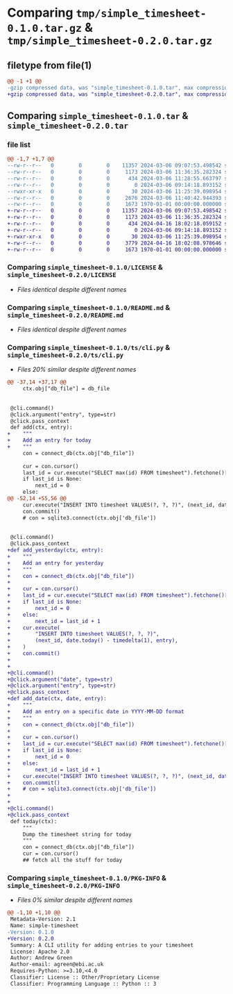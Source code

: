 # Comparing `tmp/simple_timesheet-0.1.0.tar.gz` & `tmp/simple_timesheet-0.2.0.tar.gz`

## filetype from file(1)

```diff
@@ -1 +1 @@
-gzip compressed data, was "simple_timesheet-0.1.0.tar", max compression
+gzip compressed data, was "simple_timesheet-0.2.0.tar", max compression
```

## Comparing `simple_timesheet-0.1.0.tar` & `simple_timesheet-0.2.0.tar`

### file list

```diff
@@ -1,7 +1,7 @@
--rw-r--r--   0        0        0    11357 2024-03-06 09:07:53.498542 simple_timesheet-0.1.0/LICENSE
--rw-r--r--   0        0        0     1173 2024-03-06 11:36:35.282324 simple_timesheet-0.1.0/README.md
--rw-r--r--   0        0        0      434 2024-03-06 11:28:55.663797 simple_timesheet-0.1.0/pyproject.toml
--rw-r--r--   0        0        0        0 2024-03-06 09:14:18.893152 simple_timesheet-0.1.0/ts/__init__.py
--rwxr-xr-x   0        0        0       30 2024-03-06 11:25:39.098954 simple_timesheet-0.1.0/ts/__main__.py
--rw-r--r--   0        0        0     2676 2024-03-06 11:40:42.944393 simple_timesheet-0.1.0/ts/cli.py
--rw-r--r--   0        0        0     1673 1970-01-01 00:00:00.000000 simple_timesheet-0.1.0/PKG-INFO
+-rw-r--r--   0        0        0    11357 2024-03-06 09:07:53.498542 simple_timesheet-0.2.0/LICENSE
+-rw-r--r--   0        0        0     1173 2024-03-06 11:36:35.282324 simple_timesheet-0.2.0/README.md
+-rw-r--r--   0        0        0      434 2024-04-16 18:02:18.059152 simple_timesheet-0.2.0/pyproject.toml
+-rw-r--r--   0        0        0        0 2024-03-06 09:14:18.893152 simple_timesheet-0.2.0/ts/__init__.py
+-rwxr-xr-x   0        0        0       30 2024-03-06 11:25:39.098954 simple_timesheet-0.2.0/ts/__main__.py
+-rw-r--r--   0        0        0     3779 2024-04-16 18:02:08.978646 simple_timesheet-0.2.0/ts/cli.py
+-rw-r--r--   0        0        0     1673 1970-01-01 00:00:00.000000 simple_timesheet-0.2.0/PKG-INFO
```

### Comparing `simple_timesheet-0.1.0/LICENSE` & `simple_timesheet-0.2.0/LICENSE`

 * *Files identical despite different names*

### Comparing `simple_timesheet-0.1.0/README.md` & `simple_timesheet-0.2.0/README.md`

 * *Files identical despite different names*

### Comparing `simple_timesheet-0.1.0/ts/cli.py` & `simple_timesheet-0.2.0/ts/cli.py`

 * *Files 20% similar despite different names*

```diff
@@ -37,14 +37,17 @@
     ctx.obj["db_file"] = db_file
 
 
 @cli.command()
 @click.argument("entry", type=str)
 @click.pass_context
 def add(ctx, entry):
+    """
+    Add an entry for today
+    """
     con = connect_db(ctx.obj["db_file"])
 
     cur = con.cursor()
     last_id = cur.execute("SELECT max(id) FROM timesheet").fetchone()[0]
     if last_id is None:
         next_id = 0
     else:
@@ -52,14 +55,56 @@
     cur.execute("INSERT INTO timesheet VALUES(?, ?, ?)", (next_id, date.today(), entry))
     con.commit()
     # con = sqlite3.connect(ctx.obj['db_file'])
 
 
 @cli.command()
 @click.pass_context
+def add_yesterday(ctx, entry):
+    """
+    Add an entry for yesterday
+    """
+    con = connect_db(ctx.obj["db_file"])
+
+    cur = con.cursor()
+    last_id = cur.execute("SELECT max(id) FROM timesheet").fetchone()[0]
+    if last_id is None:
+        next_id = 0
+    else:
+        next_id = last_id + 1
+    cur.execute(
+        "INSERT INTO timesheet VALUES(?, ?, ?)",
+        (next_id, date.today() - timedelta(1), entry),
+    )
+    con.commit()
+
+
+@cli.command()
+@click.argument("date", type=str)
+@click.argument("entry", type=str)
+@click.pass_context
+def add_date(ctx, date, entry):
+    """
+    Add an entry on a specific date in YYYY-MM-DD format
+    """
+    con = connect_db(ctx.obj["db_file"])
+
+    cur = con.cursor()
+    last_id = cur.execute("SELECT max(id) FROM timesheet").fetchone()[0]
+    if last_id is None:
+        next_id = 0
+    else:
+        next_id = last_id + 1
+    cur.execute("INSERT INTO timesheet VALUES(?, ?, ?)", (next_id, date, entry))
+    con.commit()
+    # con = sqlite3.connect(ctx.obj['db_file'])
+
+
+@cli.command()
+@click.pass_context
 def today(ctx):
     """
     Dump the timesheet string for today
     """
     con = connect_db(ctx.obj["db_file"])
     cur = con.cursor()
     ## fetch all the stuff for today
```

### Comparing `simple_timesheet-0.1.0/PKG-INFO` & `simple_timesheet-0.2.0/PKG-INFO`

 * *Files 0% similar despite different names*

```diff
@@ -1,10 +1,10 @@
 Metadata-Version: 2.1
 Name: simple-timesheet
-Version: 0.1.0
+Version: 0.2.0
 Summary: A CLI utility for adding entries to your timesheet
 License: Apache 2.0
 Author: Andrew Green
 Author-email: agreen@ebi.ac.uk
 Requires-Python: >=3.10,<4.0
 Classifier: License :: Other/Proprietary License
 Classifier: Programming Language :: Python :: 3
```

